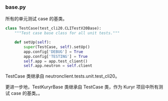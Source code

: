 ### base.py
所有的单元测试 case 的基类。

```py
class TestCase(test_cli20.CLITestV20Base):
    """Test case base class for all unit tests."""

    def setUp(self):
        super(TestCase, self).setUp()
        app.config['DEBUG'] = True
        app.config['TESTING'] = True
        self.app = app.test_client()
        self.app.neutron = self.client
```

TestCase 类继承自 neutronclient.tests.unit.test_cli20。

更进一步地，TestKuryrBase 类继承自 TestCase 类，作为 Kuryr 项目中所有测试 case 的基类。。
